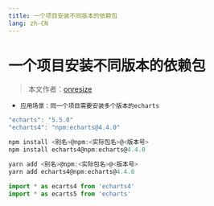 ```yaml
---
title: 一个项目安装不同版本的依赖包
lang: zh-CN
---
```

# 一个项目安装不同版本的依赖包
>
> 本文作者：[onresize](https://github.com/onresize)
>
 - `应用场景：同一个项目需要安装多个版本的echarts`

```js
"echarts": "5.5.0"
"echarts4": "npm:echarts@4.4.0"
```

```js
npm install <别名>@npm:<实际包名>@<版本号>
npm install echarts4@npm:echarts@4.4.0

yarn add <别名>@npm:<实际包名>@<版本号>
yarn add echarts4@npm:echarts@4.4.0
```

```js
import * as ecarts4 from 'echarts4'
import * as ecarts5 from 'echarts'
```

